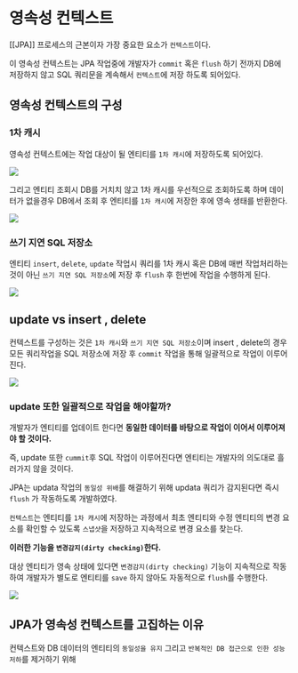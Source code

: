 # 영속성 컨텍스트

[[JPA]] 프로세스의 근본이자 가장 중요한 요소가 `컨텍스트`이다.

이 영속성 컨텍스트는 JPA 작업중에 개발자가 `commit` 혹은 `flush` 하기 전까지 DB에 저장하지 않고
SQL 쿼리문을 계속해서 `컨텍스트`에 저장 하도록 되어있다.

## 영속성 컨텍스트의 구성

### 1차 캐시

영속성 컨텍스트에는 작업 대상이 될 엔티티를 `1차 캐시`에 저장하도록 되어있다.

![](https://velog.velcdn.com/images%2Fxohoonx2%2Fpost%2Fdccee6e4-28a3-4e4f-a919-06d7c6586c17%2Fimg%20(1).png)

그리고 엔티티 조회시 DB를 거치치 않고 1차 캐시를 우선적으로 조회하도록 하며 데이터가 없을경우 DB에서 조회 후 엔티티를 `1차 캐시`에 저장한 후에 
영속 생태를 반환한다.

![](https://velog.velcdn.com/images%2Fxohoonx2%2Fpost%2F668feffb-dd5a-433d-a36d-edf24c07849b%2Fimg.png)

### 쓰기 지연 SQL 저장소

엔티티 `insert`, `delete`, `update` 작업시 쿼리를 1차 캐시 혹은 DB에 매번 작업처리하는 것이 아닌 `쓰기 지연 SQL 저장소`에 저장 후 
`flush` 후 한번에 작업을 수행하게 된다.

![](https://velog.velcdn.com/post-images%2Fconatuseus%2F51c8cae0-d09c-11e9-b275-49c1db32880d%2Fimage.png)

## update vs insert , delete

컨텍스트를 구성하는 것은 `1차 캐시`와 `쓰기 지연 SQL 저장소`이며 insert , delete의 경우 모든 쿼리작업을 SQL 저장소에 저장 후 
`commit` 작업을 통해 일괄적으로 작업이 이루어진다.

![](https://velog.velcdn.com/post-images%2Fconatuseus%2Feb6c9c30-d09c-11e9-b0db-1597a34a142f%2Fimage.png)

### update 또한 일괄적으로 작업을 해야할까?

개발자가 엔티티를 업데이트 한다면 **동일한 데이터를 바탕으로 작업이 이어서 이루어져야 할 것이다.**

즉, update 또한 `cummit`후 SQL 작업이 이루어진다면 엔티티는 개발자의 의도대로 흘러가지 않을 것이다.

JPA는 updata 작업의 `동일성 위배`를 해결하기 위해 updata 쿼리가 감지된다면 즉시 `flush` 가 작동하도록 개발하였다.

`컨텍스트`는 엔티티를 `1차 캐시`에 저장하는 과정에서 최초 엔티티와 수정 엔티티의 변경 요소를 확인할 수 있도록 `스냅샷`을 저장하고
지속적으로 변경 요소를 찾는다.

**이러한 기능을 `변경감지(dirty checking)`한다.**

대상 엔티티가 영속 상태에 있다면 `변경감지(dirty checking)` 기능이 지속적으로 작동하여 
개발자가 별도로 엔티티를 `save` 하지 않아도 자동적으로 `flush`를 수행한다. 

![](https://velog.velcdn.com/post-images%2Fconatuseus%2Fb5d57200-d0a0-11e9-90a8-3bdc8e61daef%2Fimage.png)

## JPA가 영속성 컨텍스트를 고집하는 이유

컨텍스트와 DB 데이터의 엔티티의 `동일성을 유지` 그리고 `반복적인 DB 접근으로 인한 성능 저하`를 제거하기 위해 
